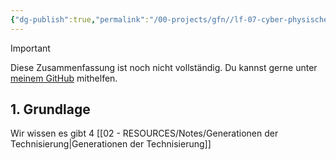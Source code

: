 ```yaml
---
{"dg-publish":true,"permalink":"/00-projects/gfn//lf-07-cyber-physische-systeme-ergaenzen/","tags":["GFN/LF07","inProgress"],"updated":"2024-10-06T19:54:23.000+02:00"}
---
```


>[!important] 
>Diese Zusammenfassung ist noch nicht vollständig.
>Du kannst gerne unter [meinem GitHub](https://github.com/U-L-M-S/digital-garden) mithelfen.
## 1. Grundlage

Wir wissen es gibt 4 [[02 - RESOURCES/Notes/Generationen der Technisierung\|Generationen der Technisierung]]